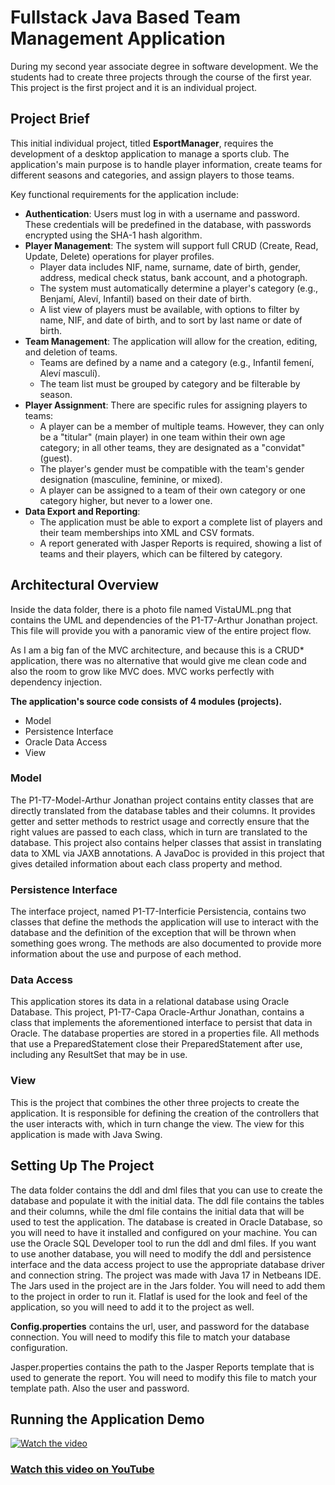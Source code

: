 # Fullstack Java Based Team Management Application

During my second year associate degree in software development. We the students had to create
three projects through the course of the first year. This project is the first project and 
it is an individual project.

## Project Brief

This initial individual project, titled **EsportManager**, requires the development of a desktop application to manage a sports club. The application's main purpose is to handle player information, create teams for different seasons and categories, and assign players to those teams.

Key functional requirements for the application include:

* **Authentication**: Users must log in with a username and password. These credentials will be predefined in the database, with passwords encrypted using the SHA-1 hash algorithm.
* **Player Management**: The system will support full CRUD (Create, Read, Update, Delete) operations for player profiles.
    * Player data includes NIF, name, surname, date of birth, gender, address, medical check status, bank account, and a photograph.
    * The system must automatically determine a player's category (e.g., Benjamí, Aleví, Infantil) based on their date of birth.
    * A list view of players must be available, with options to filter by name, NIF, and date of birth, and to sort by last name or date of birth.
* **Team Management**: The application will allow for the creation, editing, and deletion of teams.
    * Teams are defined by a name and a category (e.g., Infantil femení, Aleví masculí).
    * The team list must be grouped by category and be filterable by season.
* **Player Assignment**: There are specific rules for assigning players to teams:
    * A player can be a member of multiple teams. However, they can only be a "titular" (main player) in one team within their own age category; in all other teams, they are designated as a "convidat" (guest).
    * The player's gender must be compatible with the team's gender designation (masculine, feminine, or mixed).
    * A player can be assigned to a team of their own category or one category higher, but never to a lower one.
* **Data Export and Reporting**:
    * The application must be able to export a complete list of players and their team memberships into XML and CSV formats.
    * A report generated with Jasper Reports is required, showing a list of teams and their players, which can be filtered by category.


## Architectural Overview
Inside the data folder, there is a photo file named VistaUML.png that contains the UML and dependencies of the P1-T7-Arthur Jonathan project. This file will provide you with a panoramic view of the entire project flow.

As I am a big fan of the MVC architecture, and because this is a CRUD* application, there was no alternative that would give me clean code and also the room to grow like MVC does. MVC works perfectly with dependency injection.

**The application's source code consists of 4 modules (projects).**
* Model
* Persistence Interface
* Oracle Data Access
* View

### Model

The P1-T7-Model-Arthur Jonathan project contains entity classes that are directly translated from the database tables and their columns. It provides getter and setter methods to restrict usage and correctly ensure that the right values are passed to each class, which in turn are translated to 
the database. This project also contains helper classes that assist in translating data to XML via JAXB annotations. A JavaDoc is provided in this project that gives detailed information about each class property and method.


### Persistence Interface

The interface project, named P1-T7-Interficie Persistencia, contains two classes that define the methods the application will use to interact with the database and the definition of the exception that will be thrown when something goes wrong. The methods are also documented to provide more 
information about the use and purpose of each method.

### Data Access

This application stores its data in a relational database using Oracle Database. This project, P1-T7-Capa Oracle-Arthur Jonathan, contains a class that implements the aforementioned interface to persist that data in Oracle. The database properties are stored in a properties file. All methods 
that use a PreparedStatement close their PreparedStatement after use, including any ResultSet that may be in use.

### View

This is the project that combines the other three projects to create the application. It is responsible for defining the creation of the controllers that the user interacts with, which in turn change the view. The view for this application is made with Java Swing.


## Setting Up The Project
The data folder contains the ddl and dml files that you can use to create the database and populate it with the initial data. The ddl file contains the tables and their columns, while the dml file contains the initial data that will be used to test the application.
The database is created in Oracle Database, so you will need to have it installed and configured on your machine. You can use the Oracle SQL Developer tool to run the ddl and dml files. If you 
want to use another database, you will need to modify the ddl and persistence interface and the data access project to use the appropriate database driver and connection string.
The project was made with Java 17 in Netbeans IDE. The Jars used in the project are in the Jars folder. You will need to add them to the project in order to run it. Flatlaf is used for the look and feel of the application, so you will need to add it to the project as well.

**Config.properties** contains the url, user, and password for the database connection. 
You will need to modify this file to match your database configuration.

Jasper.properties contains the path to the Jasper Reports template that is used to generate the report. 
You will need to modify this file to match your template path. Also the user and password.

## Running the Application Demo
[![Watch the video](https://img.youtube.com/vi/pzZ8VhWGeqs/maxresdefault.jpg)](https://youtu.be/pzZ8VhWGeqs)

### [Watch this video on YouTube](https://youtu.be/pzZ8VhWGeqs)
